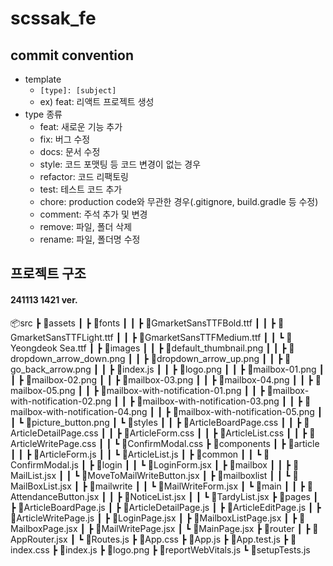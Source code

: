 # scssak_fe

## commit convention

- template
  - `[type]: [subject]`
  - ex) feat: 리액트 프로젝트 생성
- type 종류
  - feat: 새로운 기능 추가
  - fix: 버그 수정
  - docs: 문서 수정
  - style: 코드 포맷팅 등 코드 변경이 없는 경우
  - refactor: 코드 리팩토링
  - test: 테스트 코드 추가
  - chore: production code와 무관한 경우(.gitignore, build.gradle 등 수정)
  - comment: 주석 추가 및 변경
  - remove: 파일, 폴더 삭제
  - rename: 파일, 폴더명 수정

## 프로젝트 구조

#### 241113 1421 ver.


📦src
 ┣ 📂assets
 ┃ ┣ 📂fonts
 ┃ ┃ ┣ 📜GmarketSansTTFBold.ttf
 ┃ ┃ ┣ 📜GmarketSansTTFLight.ttf
 ┃ ┃ ┣ 📜GmarketSansTTFMedium.ttf
 ┃ ┃ ┗ 📜Yeongdeok Sea.ttf
 ┃ ┣ 📂images
 ┃ ┃ ┣ 📜default_thumbnail.png
 ┃ ┃ ┣ 📜dropdown_arrow_down.png
 ┃ ┃ ┣ 📜dropdown_arrow_up.png
 ┃ ┃ ┣ 📜go_back_arrow.png
 ┃ ┃ ┣ 📜index.js
 ┃ ┃ ┣ 📜logo.png
 ┃ ┃ ┣ 📜mailbox-01.png
 ┃ ┃ ┣ 📜mailbox-02.png
 ┃ ┃ ┣ 📜mailbox-03.png
 ┃ ┃ ┣ 📜mailbox-04.png
 ┃ ┃ ┣ 📜mailbox-05.png
 ┃ ┃ ┣ 📜mailbox-with-notification-01.png
 ┃ ┃ ┣ 📜mailbox-with-notification-02.png
 ┃ ┃ ┣ 📜mailbox-with-notification-03.png
 ┃ ┃ ┣ 📜mailbox-with-notification-04.png
 ┃ ┃ ┣ 📜mailbox-with-notification-05.png
 ┃ ┃ ┗ 📜picture_button.png
 ┃ ┗ 📂styles
 ┃ ┃ ┣ 📜ArticleBoardPage.css
 ┃ ┃ ┣ 📜ArticleDetailPage.css
 ┃ ┃ ┣ 📜ArticleForm.css
 ┃ ┃ ┣ 📜ArticleList.css
 ┃ ┃ ┣ 📜ArticleWritePage.css
 ┃ ┃ ┗ 📜ConfirmModal.css
 ┣ 📂components
 ┃ ┣ 📂article
 ┃ ┃ ┣ 📜ArticleForm.js
 ┃ ┃ ┗ 📜ArticleList.js
 ┃ ┣ 📂common
 ┃ ┃ ┗ 📜ConfirmModal.js
 ┃ ┣ 📂login
 ┃ ┃ ┗ 📜LoginForm.jsx
 ┃ ┣ 📂mailbox
 ┃ ┃ ┣ 📜MailList.jsx
 ┃ ┃ ┗ 📜MoveToMailWriteButton.jsx
 ┃ ┣ 📂mailboxlist
 ┃ ┃ ┗ 📜MailBoxList.jsx
 ┃ ┣ 📂mailwrite
 ┃ ┃ ┗ 📜MailWriteForm.jsx
 ┃ ┗ 📂main
 ┃ ┃ ┣ 📜AttendanceButton.jsx
 ┃ ┃ ┣ 📜NoticeList.jsx
 ┃ ┃ ┗ 📜TardyList.jsx
 ┣ 📂pages
 ┃ ┣ 📜ArticleBoardPage.js
 ┃ ┣ 📜ArticleDetailPage.js
 ┃ ┣ 📜ArticleEditPage.js
 ┃ ┣ 📜ArticleWritePage.js
 ┃ ┣ 📜LoginPage.jsx
 ┃ ┣ 📜MailboxListPage.jsx
 ┃ ┣ 📜MailboxPage.jsx
 ┃ ┣ 📜MailWritePage.jsx
 ┃ ┗ 📜MainPage.jsx
 ┣ 📂router
 ┃ ┣ 📜AppRouter.jsx
 ┃ ┗ 📜Routes.js
 ┣ 📜App.css
 ┣ 📜App.js
 ┣ 📜App.test.js
 ┣ 📜index.css
 ┣ 📜index.js
 ┣ 📜logo.png
 ┣ 📜reportWebVitals.js
 ┗ 📜setupTests.js
